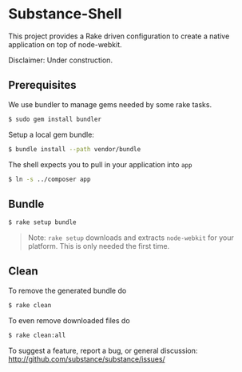 Substance-Shell
===============

This project provides a Rake driven configuration to create a native application on top of
node-webkit.

Disclaimer: Under construction.

Prerequisites
-------------

We use bundler to manage gems needed by some rake tasks.

```bash
$ sudo gem install bundler
```

Setup a local gem bundle:

```bash
$ bundle install --path vendor/bundle
```

The shell expects you to pull in your application into `app`

```bash
$ ln -s ../composer app
```

Bundle
------

```bash
$ rake setup bundle
```

> Note: `rake setup` downloads and extracts `node-webkit` for your platform. This is only needed the
  first time.

Clean
-----

To remove the generated bundle do

```bash
$ rake clean
```

To even remove downloaded files do

```bash
$ rake clean:all
```

To suggest a feature, report a bug, or general discussion: http://github.com/substance/substance/issues/
